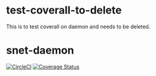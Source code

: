 # test-coverall-to-delete
This is to test coverall on daemon and needs to be deleted.



# snet-daemon

[![CircleCI](https://circleci.com/gh/singnet/test-coverall-to-delete.svg?style=svg)](https://circleci.com/gh/singnet/test-coverall-to-delete)
[![Coverage Status](https://coveralls.io/repos/github/singnet/test-coverall-to-delete/badge.svg?branch=master)](https://coveralls.io/github/singnet/test-coverall-to-delete?branch=master)
